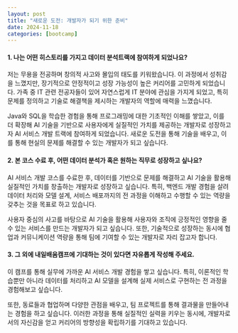 ```yaml
---
layout: post
title: "새로운 도전: 개발자가 되기 위한 준비"
date: 2024-11-18
categories: [bootcamp] 
---
```


#### 1. **나는 어떤 히스토리를 가지고 데이터 분석트랙에 참여하게 되었나요?**
저는 무용을 전공하며 창의적 사고와 몰입의 태도를 키워왔습니다. 이 과정에서 성취감을 느꼈지만, 장기적으로 안정적이고 성장 가능성이 높은 커리어를 고민하게 되었습니다. 가족 중 IT 관련 전공자들이 있어 자연스럽게 IT 분야에 관심을 가지게 되었고, 특히 문제를 정의하고 기술로 해결책을 제시하는 개발자의 역할에 매력을 느꼈습니다.

Java와 SQL을 학습한 경험을 통해 프로그래밍에 대한 기초적인 이해를 쌓았고, 이를 더 확장해 AI 기술을 기반으로 사용자에게 실질적인 가치를 제공하는 개발자로 성장하고자 AI 서비스 개발 트랙에 참여하게 되었습니다. 새로운 도전을 통해 기술을 배우고, 이를 통해 현실의 문제를 해결할 수 있는 개발자가 되고 싶습니다.

#### 2. **본 코스 수료 후, 어떤 데이터 분석가 혹은 원하는 직무로 성장하고 싶나요?**
AI 서비스 개발 코스를 수료한 후, 데이터를 기반으로 문제를 해결하고 AI 기술을 활용해 실질적인 가치를 창출하는 개발자로 성장하고 싶습니다. 특히, 백엔드 개발 경험을 살려 데이터 처리와 모델 설계, 서비스 배포까지의 전 과정을 이해하고 수행할 수 있는 역량을 갖추는 것을 목표로 하고 있습니다.

사용자 중심의 사고를 바탕으로 AI 기술을 활용해 사용자와 조직에 긍정적인 영향을 줄 수 있는 서비스를 만드는 개발자가 되고 싶습니다. 또한, 기술적으로 성장하는 동시에 협업과 커뮤니케이션 역량을 통해 팀에 기여할 수 있는 개발자로 자리 잡고자 합니다.

#### 3. **그 외에 내일배움캠프에 기대하는 것이 있다면 자유롭게 작성해 주세요.**
이 캠프를 통해 실무에 가까운 AI 서비스 개발 경험을 쌓고 싶습니다. 특히, 이론적인 학습뿐만 아니라 데이터를 처리하고 AI 모델을 설계해 실제 서비스로 구현하는 전 과정을 경험해보고 싶습니다.

또한, 동료들과 협업하며 다양한 관점을 배우고, 팀 프로젝트를 통해 결과물을 만들어내는 경험을 하고 싶습니다. 이러한 과정을 통해 실질적인 실력을 키우는 동시에, 개발자로서의 자신감을 얻고 커리어의 방향성을 확립하기를 기대하고 있습니다.